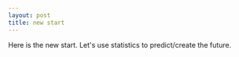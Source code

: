 ```yaml
---
layout: post
title: new start
---
```


Here is the new start. Let's use statistics to predict/create the future.
